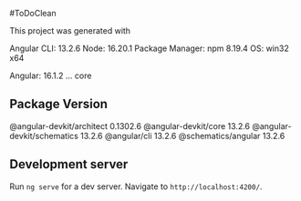 #ToDoClean

This project was generated with

Angular CLI: 13.2.6
Node: 16.20.1
Package Manager: npm 8.19.4
OS: win32 x64

Angular: 16.1.2
... core

Package                      Version
------------------------------------------------------
@angular-devkit/architect    0.1302.6
@angular-devkit/core         13.2.6
@angular-devkit/schematics   13.2.6
@angular/cli                 13.2.6
@schematics/angular          13.2.6

## Development server

Run `ng serve` for a dev server. Navigate to `http://localhost:4200/`. 
